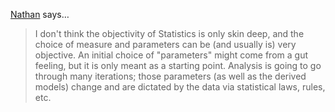 <a href="http://flowingdata.com" rel="nofollow noopener" target="_blank">Nathan</a> says…
>	I don't think the objectivity of Statistics is only skin deep, and the choice of measure and parameters can be (and usually is) very objective. An initial choice of "parameters" might come from a gut feeling, but it is only meant as a starting point. Analysis is going to go through many iterations; those parameters (as well as the derived models) change and are dictated by the data via statistical laws, rules, etc.
